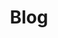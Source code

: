 ---
layout: blog-list
title: Blog
permalink: /blog/announcements/
category: announcements

paginate:
  collection:   posts
  permalink:    /:num/
  title_suffix: " - :num"
  category:     'announcement'
  reversed:     false
  per_page:     10
---